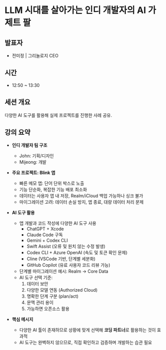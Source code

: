 # LLM 시대를 살아가는 인디 개발자의 AI 가제트 팔

## 발표자
- 전미정 | 그리놀로지 CEO

## 시간
- 12:50 ~ 13:30

## 세션 개요
다양한 AI 도구를 활용해 실제 프로젝트를 진행한 사례 공유.

## 강의 요약
- **인디 개발자 팀 구조**
  - John: 기획/디자인
  - Mijeong: 개발

- **주요 프로젝트: Blink 앱**
  - 빠른 메모 앱: 단어 단위 박스로 노출
  - 기능 단순화, 복잡한 기능 배포 최소화
  - 데이터는 사용자 앱 내 저장, Realm/iCloud 백업 가능하나 싱크 불가
  - 마이그레이션 고려: 데이터 손실 방지, 앱 종료, 대량 데이터 처리 문제

- **AI 도구 활용**
  - 앱 개발과 코드 작성에 다양한 AI 도구 사용
    - ChatGPT + Xcode
    - Claude Code 구독
    - Gemini + Codex CLI
    - Swift Assist (오류 및 원치 않는 수정 발생)
    - Codex CLI + Azure OpenAI (속도 및 토큰 확인 문제)
    - Cline (VSCode 기반, 단계별 세분화)
    - GitHub Copilot (유료 사용자 코드 리뷰 가능)
  - 단계별 마이그레이션 예시: Realm → Core Data
  - AI 도구 선택 기준:
    1. 데이터 보안
    2. 다양한 모델 연동 (Authorized Cloud)
    3. 명확한 단계 구분 (plan/act)
    4. 문맥 관리 용이
    5. 가능하면 오픈소스 활용

- **핵심 메시지**
  - 다양한 AI 툴이 존재하므로 상황에 맞게 선택해 **코딩 파트너**로 활용하는 것이 효과적
  - AI 도구는 완벽하지 않으므로, 직접 확인하고 검증하며 개발하는 습관 필요

